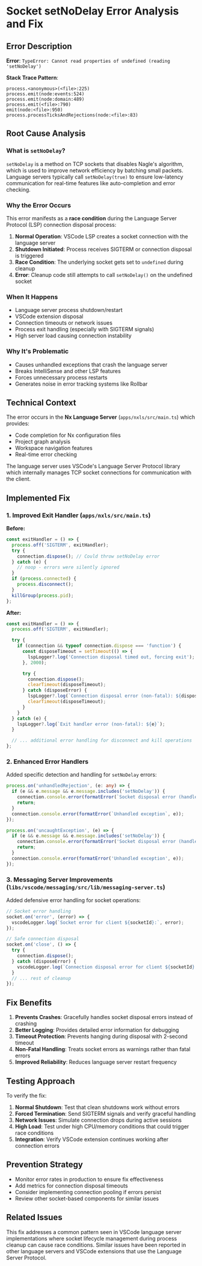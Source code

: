 # Socket setNoDelay Error Analysis and Fix

## Error Description

**Error**: `TypeError: Cannot read properties of undefined (reading 'setNoDelay')`

**Stack Trace Pattern**:
```
process.<anonymous>(<file>:225)
process.emit(node:events:524)
process.emit(node:domain:489)
process.emit(<file>:790)
emit(node:<file>:950)
process.processTicksAndRejections(node:<file>:83)
```

## Root Cause Analysis

### What is `setNoDelay`?
`setNoDelay` is a method on TCP sockets that disables Nagle's algorithm, which is used to improve network efficiency by batching small packets. Language servers typically call `setNoDelay(true)` to ensure low-latency communication for real-time features like auto-completion and error checking.

### Why the Error Occurs
This error manifests as a **race condition** during the Language Server Protocol (LSP) connection disposal process:

1. **Normal Operation**: VSCode LSP creates a socket connection with the language server
2. **Shutdown Initiated**: Process receives SIGTERM or connection disposal is triggered
3. **Race Condition**: The underlying socket gets set to `undefined` during cleanup
4. **Error**: Cleanup code still attempts to call `setNoDelay()` on the undefined socket

### When It Happens
- Language server process shutdown/restart
- VSCode extension disposal
- Connection timeouts or network issues  
- Process exit handling (especially with SIGTERM signals)
- High server load causing connection instability

### Why It's Problematic
- Causes unhandled exceptions that crash the language server
- Breaks IntelliSense and other LSP features
- Forces unnecessary process restarts
- Generates noise in error tracking systems like Rollbar

## Technical Context

The error occurs in the **Nx Language Server** (`apps/nxls/src/main.ts`) which provides:
- Code completion for Nx configuration files
- Project graph analysis
- Workspace navigation features
- Real-time error checking

The language server uses VSCode's Language Server Protocol library which internally manages TCP socket connections for communication with the client.

## Implemented Fix

### 1. Improved Exit Handler (`apps/nxls/src/main.ts`)

**Before:**
```typescript
const exitHandler = () => {
  process.off('SIGTERM', exitHandler);
  try {
    connection.dispose(); // Could throw setNoDelay error
  } catch (e) {
    // noop - errors were silently ignored
  }
  if (process.connected) {
    process.disconnect();
  }
  killGroup(process.pid);
};
```

**After:**
```typescript
const exitHandler = () => {
  process.off('SIGTERM', exitHandler);

  try {
    if (connection && typeof connection.dispose === 'function') {
      const disposeTimeout = setTimeout(() => {
        lspLogger?.log('Connection disposal timed out, forcing exit');
      }, 2000);

      try {
        connection.dispose();
        clearTimeout(disposeTimeout);
      } catch (disposeError) {
        lspLogger?.log(`Connection disposal error (non-fatal): ${disposeError}`);
        clearTimeout(disposeTimeout);
      }
    }
  } catch (e) {
    lspLogger?.log(`Exit handler error (non-fatal): ${e}`);
  }

  // ... additional error handling for disconnect and kill operations
};
```

### 2. Enhanced Error Handlers

Added specific detection and handling for `setNoDelay` errors:

```typescript
process.on('unhandledRejection', (e: any) => {
  if (e && e.message && e.message.includes('setNoDelay')) {
    connection.console.error(formatError(`Socket disposal error (handled)`, e));
    return;
  }
  connection.console.error(formatError(`Unhandled exception`, e));
});

process.on('uncaughtException', (e) => {
  if (e && e.message && e.message.includes('setNoDelay')) {
    connection.console.error(formatError('Socket disposal error (handled)', e));
    return;
  }
  connection.console.error(formatError('Unhandled exception', e));
});
```

### 3. Messaging Server Improvements (`libs/vscode/messaging/src/lib/messaging-server.ts`)

Added defensive error handling for socket operations:

```typescript
// Socket error handling
socket.on('error', (error) => {
  vscodeLogger.log(`Socket error for client ${socketId}:`, error);
});

// Safe connection disposal
socket.on('close', () => {
  try {
    connection.dispose();
  } catch (disposeError) {
    vscodeLogger.log(`Connection disposal error for client ${socketId} (non-fatal):`, disposeError);
  }
  // ... rest of cleanup
});
```

## Fix Benefits

1. **Prevents Crashes**: Gracefully handles socket disposal errors instead of crashing
2. **Better Logging**: Provides detailed error information for debugging
3. **Timeout Protection**: Prevents hanging during disposal with 2-second timeout
4. **Non-Fatal Handling**: Treats socket errors as warnings rather than fatal errors
5. **Improved Reliability**: Reduces language server restart frequency

## Testing Approach

To verify the fix:

1. **Normal Shutdown**: Test that clean shutdowns work without errors
2. **Forced Termination**: Send SIGTERM signals and verify graceful handling
3. **Network Issues**: Simulate connection drops during active sessions
4. **High Load**: Test under high CPU/memory conditions that could trigger race conditions
5. **Integration**: Verify VSCode extension continues working after connection errors

## Prevention Strategy

- Monitor error rates in production to ensure fix effectiveness
- Add metrics for connection disposal timeouts
- Consider implementing connection pooling if errors persist
- Review other socket-based components for similar issues

## Related Issues

This fix addresses a common pattern seen in VSCode language server implementations where socket lifecycle management during process cleanup can cause race conditions. Similar issues have been reported in other language servers and VSCode extensions that use the Language Server Protocol.
